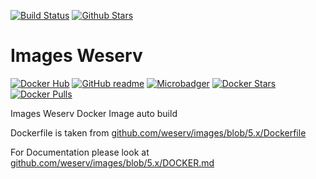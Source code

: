 [![Build Status](https://img.shields.io/travis/SuperSandro2000/docker-images.svg?maxAge=43200)](https://travis-ci.org/SuperSandro2000/docker-images)
[![Github Stars](https://img.shields.io/github/stars/supersandro2000/docker-images.svg?maxAge=43200&label=Stars)](https://github.com/SuperSandro2000/docker-images)

# Images Weserv

[![Docker Hub](https://img.shields.io/badge/Docker-hub-blue.svg)](https://hub.docker.com/r/supersandro2000/images-weserv/)
[![GitHub readme](https://img.shields.io/badge/GitHub-readme-blue.svg)](https://github.com/SuperSandro2000/docker-images/blob/master/images-weserv/README.md)
[![Microbadger](https://images.microbadger.com/badges/image/supersandro2000/images-weserv.svg)](https://microbadger.com/images/supersandro2000/images-weserv)
[![Docker Stars](https://img.shields.io/docker/stars/supersandro2000/images-weserv.svg?maxAge=43200)](https://hub.docker.com/r/supersandro2000/images-weserv/)
[![Docker Pulls](https://img.shields.io/docker/pulls/supersandro2000/images-weserv.svg?maxAge=43200)](https://hub.docker.com/r/supersandro2000/images-weserv/)

Images Weserv Docker Image auto build

Dockerfile is taken from [github.com/weserv/images/blob/5.x/Dockerfile](https://github.com/weserv/images/blob/5.x/Dockerfile)

For Documentation please look at [github.com/weserv/images/blob/5.x/DOCKER.md](https://github.com/weserv/images/blob/5.x/DOCKER.md)
